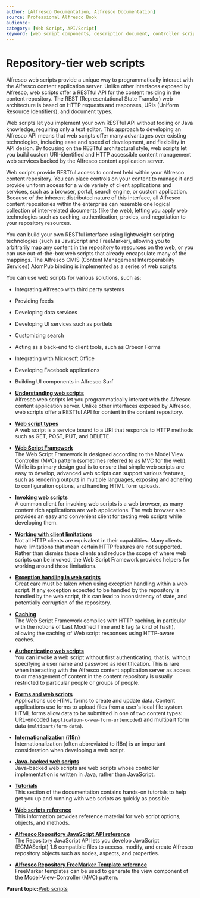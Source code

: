 ```yaml
---
author: [Alfresco Documentation, Alfresco Documentation]
source: Professional Alfresco Book
audience: 
category: [Web Script, API/Script]
keyword: [web script components, description document, controller script, response template]
---
```


# Repository-tier web scripts

Alfresco web scripts provide a unique way to programmatically interact with the Alfresco content application server. Unlike other interfaces exposed by Alfresco, web scripts offer a RESTful API for the content residing in the content repository. The REST \(Representational State Transfer\) web architecture is based on HTTP requests and responses, URIs \(Uniform Resource Identifiers\), and document types.

Web scripts let you implement your own RESTful API without tooling or Java knowledge, requiring only a text editor. This approach to developing an Alfresco API means that web scripts offer many advantages over existing technologies, including ease and speed of development, and flexibility in API design. By focusing on the RESTful architectural style, web scripts let you build custom URI-identified and HTTP accessible content management web services backed by the Alfresco content application server.

Web scripts provide RESTful access to content held within your Alfresco content repository. You can place controls on your content to manage it and provide uniform access for a wide variety of client applications and services, such as a browser, portal, search engine, or custom application. Because of the inherent distributed nature of this interface, all Alfresco content repositories within the enterprise can resemble one logical collection of inter-related documents \(like the web\), letting you apply web technologies such as caching, authentication, proxies, and negotiation to your repository resources.

You can build your own RESTful interface using lightweight scripting technologies \(such as JavaScript and FreeMarker\), allowing you to arbitrarily map any content in the repository to resources on the web, or you can use out-of-the-box web scripts that already encapsulate many of the mappings. The Alfresco CMIS \(Content Management Interoperability Services\) AtomPub binding is implemented as a series of web scripts.

You can use web scripts for various solutions, such as:

-   Integrating Alfresco with third party systems
-   Providing feeds
-   Developing data services
-   Developing UI services such as portlets
-   Customizing search
-   Acting as a back-end to client tools, such as Orbeon Forms
-   Integrating with Microsoft Office
-   Developing Facebook applications
-   Building UI components in Alfresco Surf

-   **[Understanding web scripts](../concepts/ws-intro.md)**  
Alfresco web scripts let you programmatically interact with the Alfresco content application server. Unlike other interfaces exposed by Alfresco, web scripts offer a RESTful API for content in the content repository.
-   **[Web script types](../concepts/ws-types.md)**  
A web script is a service bound to a URI that responds to HTTP methods such as GET, POST, PUT, and DELETE.
-   **[Web Script Framework](../concepts/ws-framework.md)**  
The Web Script Framework is designed according to the Model View Controller \(MVC\) pattern \(sometimes referred to as MVC for the web\). While its primary design goal is to ensure that simple web scripts are easy to develop, advanced web scripts can support various features, such as rendering outputs in multiple languages, exposing and adhering to configuration options, and handling HTML form uploads.
-   **[Invoking web scripts](../concepts/ws-invoke-where.md)**  
A common client for invoking web scripts is a web browser, as many content rich applications are web applications. The web browser also provides an easy and convenient client for testing web scripts while developing them.
-   **[Working with client limitations](../concepts/ws-client-limitations.md)**  
Not all HTTP clients are equivalent in their capabilities. Many clients have limitations that mean certain HTTP features are not supported. Rather than dismiss those clients and reduce the scope of where web scripts can be invoked, the Web Script Framework provides helpers for working around those limitations.
-   **[Exception handling in web scripts](../concepts/ws-exception-handling.md)**  
Great care must be taken when using exception handling within a web script. If any exception expected to be handled by the repository is handled by the web script, this can lead to inconsistency of state, and potentially corruption of the repository.
-   **[Caching](../concepts/ws-caching-about.md)**  
The Web Script Framework complies with HTTP caching, in particular with the notions of Last Modified Time and ETag \(a kind of hash\), allowing the caching of Web script responses using HTTP-aware caches.
-   **[Authenticating web scripts](../concepts/ws-authenticating.md)**  
You can invoke a web script without first authenticating, that is, without specifying a user name and password as identification. This is rare when interacting with the Alfresco content application server as access to or management of content in the content repository is usually restricted to particular people or groups of people.
-   **[Forms and web scripts](../concepts/ws-forms-about.md)**  
Applications use HTML forms to create and update data. Content applications use forms to upload files from a user's local file system. HTML forms allow data to be submitted in one of two content types: URL-encoded \(`application-x-www-form-urlencoded`\) and multipart form data \(`multipart/form-data`\).
-   **[Internationalization \(i18n\)](../concepts/ws-I18N.md)**  
Internationalization \(often abbreviated to i18n\) is an important consideration when developing a web script.
-   **[Java-backed web scripts](../concepts/ws-java-backed-webscripts.md)**  
Java-backed web scripts are web scripts whose controller implementation is written in Java, rather than JavaScript.
-   **[Tutorials](../tasks/ws-tutorials.md)**  
This section of the documentation contains hands-on tutorials to help get you up and running with web scripts as quickly as possible.
-   **[Web scripts reference](../concepts/ws-reference.md)**  
This information provides reference material for web script options, objects, and methods.
-   **[Alfresco Repository JavaScript API reference](../concepts/API-JS-intro.md)**  
The Repository JavaScript API lets you develop JavaScript \(ECMAScript\) 1.6 compatible files to access, modify, and create Alfresco repository objects such as nodes, aspects, and properties.
-   **[Alfresco Repository FreeMarker Template reference](../references/API-FreeMarker-intro.md)**  
FreeMarker templates can be used to generate the view component of the Model-View-Controller \(MVC\) pattern.

**Parent topic:**[Web scripts](../concepts/ws-webscripts.md)

